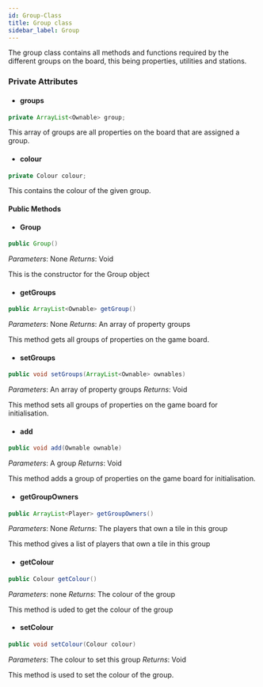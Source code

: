 ```yaml
---
id: Group-Class
title: Group class
sidebar_label: Group 
---
```


The group class contains all methods and functions required by the different groups on the board, this being properties, utilities and stations. 

### Private Attributes 

- #### groups
```java
private ArrayList<Ownable> group;
```
This array of groups are all properties on the board that are assigned a group. 

- #### colour
```java
private Colour colour;
```
This contains the colour of the given group.

#### Public Methods 
- #### Group
```java
public Group()
```
*Parameters*: None
*Returns*: Void

This is the constructor for the Group object

- #### getGroups
```java
public ArrayList<Ownable> getGroup()
```
*Parameters*: None
*Returns*: An array of property groups 

This method gets all groups of properties on the game board.

- #### setGroups
```java
public void setGroups(ArrayList<Ownable> ownables)
```
*Parameters*: An array of property groups
*Returns*: Void

This method sets all groups of properties on the game board for initialisation.

- #### add
```java
public void add(Ownable ownable)
```
*Parameters*: A group
*Returns*: Void

This method adds a group of properties on the game board for initialisation.

- #### getGroupOwners
```java
public ArrayList<Player> getGroupOwners()
```
*Parameters*: None
*Returns*: The players that own a tile in this group

This method gives a list of players that own a tile in this group

- #### getColour
```java
public Colour getColour()
```
*Parameters*: none
*Returns*: The colour of the group

This method is uded to get the colour of the group

- #### setColour
```java
public void setColour(Colour colour)
```
*Parameters*: The colour to set this group
*Returns*: Void

This method is used to set the colour of the group.



